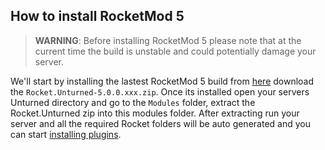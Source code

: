 ## How to install RocketMod 5

> **WARNING**: Before installing RocketMod 5 please note that at the current time the build is unstable and could potentially damage your server.

We'll start by installing the lastest RocketMod 5 build from [here](https://ci.appveyor.com/project/RocketMod/rocket-unturned/build/artifacts) download the `Rocket.Unturned-5.0.0.xxx.zip`.
Once its installed open your servers Unturned directory and go to the `Modules` folder, extract the Rocket.Unturned zip into this modules folder.
After extracting run your server and all the required Rocket folders will be auto generated and you can start [installing plugins](https://rocketmod.guide/user-guide/plugins/installation/).  